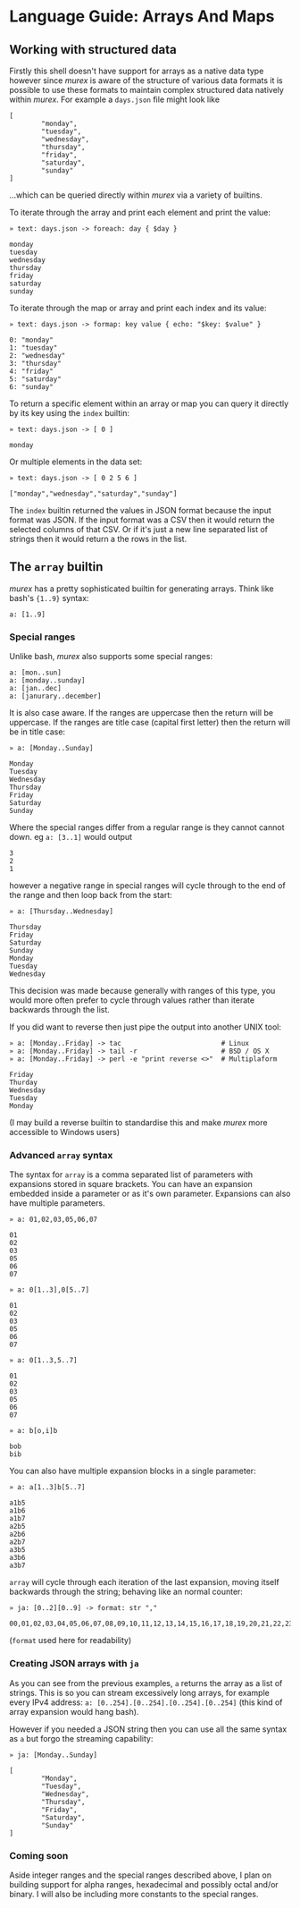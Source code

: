 # Language Guide: Arrays And Maps

## Working with structured data

Firstly this shell doesn't have support for arrays as a native data type
however since _murex_ is aware of the structure of various data formats
it is possible to use these formats to maintain complex structured data
natively within _murex_. For example a `days.json` file might look like

    [
            "monday",
            "tuesday",
            "wednesday",
            "thursday",
            "friday",
            "saturday",
            "sunday"
    ]

...which can be queried directly within _murex_ via a variety of builtins.

To iterate through the array and print each element and print the value:

    » text: days.json -> foreach: day { $day }

    monday
    tuesday
    wednesday
    thursday
    friday
    saturday
    sunday

To iterate through the map or array and print each index and its value:

    » text: days.json -> formap: key value { echo: "$key: $value" }

    0: "monday"
    1: "tuesday"
    2: "wednesday"
    3: "thursday"
    4: "friday"
    5: "saturday"
    6: "sunday"

To return a specific element within an array or map you can query it
directly by its key using the `index` builtin:

    » text: days.json -> [ 0 ]

    monday

Or multiple elements in the data set:

    » text: days.json -> [ 0 2 5 6 ]

    ["monday","wednesday","saturday","sunday"]

The `index` builtin returned the values in JSON format because the input
format was JSON. If the input format was a CSV then it would return the
selected columns of that CSV. Or if it's just a new line separated list
of strings then it would return a the rows in the list.

## The `array` builtin

_murex_ has a pretty sophisticated builtin for generating arrays. Think
like bash's `{1..9}` syntax:

    a: [1..9]

### Special ranges

Unlike bash, _murex_ also supports some special ranges:

    a: [mon..sun]
    a: [monday..sunday]
    a: [jan..dec]
    a: [janurary..december]

It is also case aware. If the ranges are uppercase then the return will
be uppercase. If the ranges are title case (capital first letter) then
the return will be in title case:

    » a: [Monday..Sunday]

    Monday
    Tuesday
    Wednesday
    Thursday
    Friday
    Saturday
    Sunday

Where the special ranges differ from a regular range is they cannot
cannot down. eg `a: [3..1]` would output

    3
    2
    1

however a negative range in special ranges will cycle through to the end
of the range and then loop back from the start:

    » a: [Thursday..Wednesday]

    Thursday
    Friday
    Saturday
    Sunday
    Monday
    Tuesday
    Wednesday

This decision was made because generally with ranges of this type, you
would more often prefer to cycle through values rather than iterate
backwards through the list.

If you did want to reverse then just pipe the output into another UNIX
tool:

    » a: [Monday..Friday] -> tac                         # Linux
    » a: [Monday..Friday] -> tail -r                     # BSD / OS X
    » a: [Monday..Friday] -> perl -e "print reverse <>"  # Multiplaform

    Friday
    Thurday
    Wednesday
    Tuesday
    Monday

(I may build a reverse builtin to standardise this and make _murex_ more
accessible to Windows users)

### Advanced `array` syntax

The syntax for `array` is a comma separated list of parameters with
expansions stored in square brackets. You can have an expansion embedded
inside a parameter or as it's own parameter. Expansions can also have
multiple parameters.

    » a: 01,02,03,05,06,07

    01
    02
    03
    05
    06
    07

    » a: 0[1..3],0[5..7]

    01
    02
    03
    05
    06
    07

    » a: 0[1..3,5..7]

    01
    02
    03
    05
    06
    07

    » a: b[o,i]b

    bob
    bib

You can also have multiple expansion blocks in a single parameter:

    » a: a[1..3]b[5..7]

    a1b5
    a1b6
    a1b7
    a2b5
    a2b6
    a2b7
    a3b5
    a3b6
    a3b7

`array` will cycle through each iteration of the last expansion, moving
itself backwards through the string; behaving like an normal counter:

    » ja: [0..2][0..9] -> format: str ","

    00,01,02,03,04,05,06,07,08,09,10,11,12,13,14,15,16,17,18,19,20,21,22,23,24,25,26,27,28,29

(`format` used here for readability)

### Creating JSON arrays with `ja`

As you can see from the previous examples, `a` returns the array as a
list of strings. This is so you can stream excessively long arrays, for
example every IPv4 address: `a: [0..254].[0..254].[0..254].[0..254]`
(this kind of array expansion would hang bash).

However if you needed a JSON string then you can use all the same syntax
as `a` but forgo the streaming capability:

    » ja: [Monday..Sunday]

    [
            "Monday",
            "Tuesday",
            "Wednesday",
            "Thursday",
            "Friday",
            "Saturday",
            "Sunday"
    ]

### Coming soon

Aside integer ranges and the special ranges described above, I plan on
building support for alpha ranges, hexadecimal and possibly octal and/or
binary. I will also be including more constants to the special ranges.